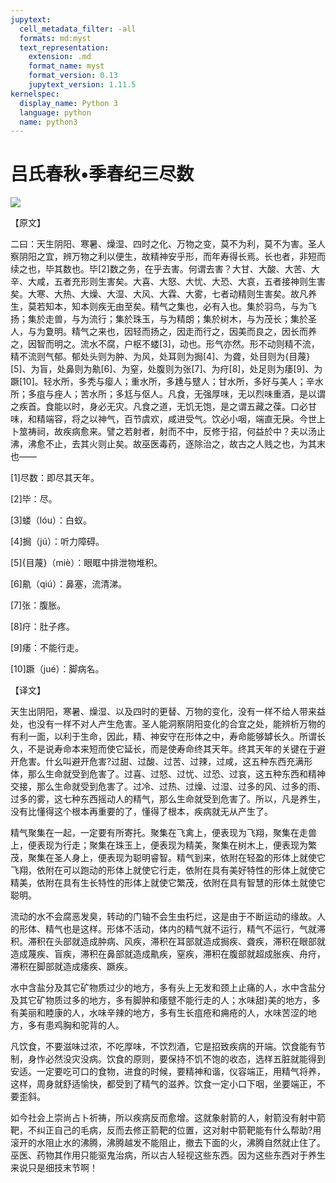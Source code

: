 ```yaml
---
jupytext:
  cell_metadata_filter: -all
  formats: md:myst
  text_representation:
    extension: .md
    format_name: myst
    format_version: 0.13
    jupytext_version: 1.11.5
kernelspec:
  display_name: Python 3
  language: python
  name: python3
---
```

# 吕氏春秋&#8226;季春纪三尽数

![](image/cover.jpg)

【原文】

二曰：天生阴阳、寒暑、燥湿、四时之化、万物之变，莫不为利，莫不为害。圣人察阴阳之宜，辨万物之利以便生，故精神安乎形，而年寿得长焉。长也者，非短而续之也，毕其数也。毕[2]数之务，在乎去害。何谓去害？大甘、大酸、大苦、大辛、大咸，五者充形则生害矣。大喜、大怒、大忧、大恐、大哀，五者接神则生害矣。大寒、大热、大燥、大湿、大风、大霖、大雾，七者动精则生害矣。故凡养生，莫若知本，知本则疾无由至矣。精气之集也，必有入也。集於羽鸟，与为飞扬；集於走兽，与为流行；集於珠玉，与为精朗；集於树木，与为茂长；集於圣人，与为夐明。精气之来也，因轻而扬之，因走而行之，因美而良之，因长而养之，因智而明之。流水不腐，户枢不蝼[3]，动也。形气亦然。形不动则精不流，精不流则气郁。郁处头则为肿、为风，处耳则为挶[4]、为聋，处目则为{目蔑}[5]、为盲，处鼻则为鼽[6]、为窒，处腹则为张[7]、为疛[8]，处足则为痿[9]、为蹶[10]。轻水所，多秃与瘿人；重水所，多尰与躄人；甘水所，多好与美人；辛水所；多疽与痤人；苦水所；多尪与伛人。凡食，无强厚味，无以烈味重酒，是以谓之疾首。食能以时，身必无灾。凡食之道，无饥无饱，是之谓五藏之葆。口必甘味，和精端容，将之以神气，百节虞欢，咸进受气。饮必小咽，端直无戾。今世上卜筮祷祠，故疾病愈来。譬之若射者，射而不中，反修于招，何益於中？夫以汤止沸，沸愈不止，去其火则止矣。故巫医毒药，逐除治之，故古之人贱之也，为其末也——

[1]尽数：即尽其天年。

[2]毕：尽。

[3]蝼（lóu）：白蚁。

[4]挶（jú）：听力障碍。

[5]{目蔑}（miè）：眼眶中排泄物堆积。

[6]鼽（qiú）：鼻塞，流清涕。

[7]张：腹胀。

[8]疛：肚子疼。

[9]痿：不能行走。

[10]蹶（jué）：脚病名。

【译文】

天生出阴阳，寒暑、燥湿、以及四时的更替、万物的变化，没有一样不给人带来益处，也没有一样不对人产生危害。圣人能洞察阴阳变化的合宜之处，能辨析万物的有利一面，以利于生命，因此，精、神安守在形体之中，寿命能够罅长久。所谓长久，不是说寿命本来短而使它延长，而是使寿命终其天年。终其天年的关键在于避开危害。什幺叫避开危害?过甜、过酸、过苦、过辣，过咸，这五种东西充满形体，那么生命就受到危害了。过喜、过怒、过忧、过恐、过哀，这五种东西和精神交接，那么生命就受到危害了。过冷、过热、过燥、过湿、过多的风、过多的雨、过多的雾，这七种东西摇动人的精气，那么生命就受到危害了。所以，凡是养生，没有比懂得这个根本再重要的了，懂得了根本，疾病就无从产生了。

精气聚集在一起，一定要有所寄托。聚集在飞禽上，便表现为飞翔，聚集在走兽上，便表现为行走；聚集在珠玉上，便表现为精美，聚集在树木上，便表现为繁茂，聚集在圣人身上，便表现为聪明睿智。精气到来，依附在轻盈的形体上就使它飞翔，依附在可以跑动的形体上就使它行走，依附在具有美好特性的形体上就使它精美，依附在具有生长特性的形体上就使它繁茂，依附在具有智慧的形体土就使它聪明。

流动的水不会腐恶发臭，转动的门轴不会生虫朽烂，这是由于不断运动的缘故。人的形体、精气也是这样。形体不活动，体内的精气就不运行，精气不运行，气就滞积。滞积在头部就造成肿病、风疾，滞积在耳部就造成挶疾、聋疾，滞积在眼部就造成蔑疾、盲疾，滞积在鼻部就造成鼽疾，窒疾，滞积在腹部就超成胀疾、舟疛，滞积在脚部就造成痿疾、蹶疾。

水中含盐分及其它矿物质过少的地方，多有头上无发和颈上止痛的人，水中含盐分及其它矿物质过多的地方，多有脚肿和痿躄不能行走的人；水味甜}美的地方，多有美丽和睦康的人，水味辛辣的地方，多有生长疽疮和痈疮的人，水味苦涩的地方，多有患鸡胸和驼背的人。

凡饮食，不要滋味过浓，不吃厚味，不饮烈酒，它是招致疾病的开端。饮食能有节制，身怍必然没灾没病。饮食的原则，要保持不饥不饱的收态，选样五脏就能得到安适。一定要吃可口的食物，进食的时候，要精神和谐，仪容端正，用精气将养，这样，周身就舒适愉快，都受到了精气的滋养。饮食一定小口下咽，坐要端正，不要歪斜。

如今社会上崇尚占卜祈祷，所以疾病反而愈增。这就象射箭的人，射箭没有射中箭靶，不纠正自己的毛病，反而去修正箭靶的位置，这对射中箭靶能有什么帮助?用滚开的水阻止水的沸腾，沸腾越发不能阻止，撤去下面的火，沸腾自然就止住了。巫医、药物其作用只能驱鬼治病，所以古人轻视这些东西。因为这些东西对于养生来说只是细技末节啊！



